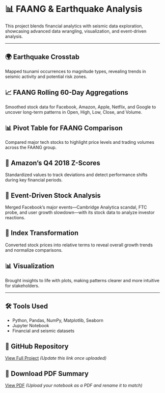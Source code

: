 # 📊 FAANG & Earthquake Analysis

This project blends financial analytics with seismic data exploration, showcasing advanced data wrangling, visualization, and event-driven analysis.

---

## 🌍 Earthquake Crosstab  
Mapped tsunami occurrences to magnitude types, revealing trends in seismic activity and potential risk zones.

## 📈 FAANG Rolling 60-Day Aggregations  
Smoothed stock data for Facebook, Amazon, Apple, Netflix, and Google to uncover long-term patterns in Open, High, Low, Close, and Volume.

## 📊 Pivot Table for FAANG Comparison  
Compared major tech stocks to highlight price levels and trading volumes across the FAANG group.

## 🧮 Amazon’s Q4 2018 Z-Scores  
Standardized values to track deviations and detect performance shifts during key financial periods.

## 📅 Event-Driven Stock Analysis  
Merged Facebook’s major events—Cambridge Analytica scandal, FTC probe, and user growth slowdown—with its stock data to analyze investor reactions.

## 🔄 Index Transformation  
Converted stock prices into relative terms to reveal overall growth trends and normalize comparisons.

## 📊 Visualization  
Brought insights to life with plots, making patterns clearer and more intuitive for stakeholders.

---

## 🛠️ Tools Used  
- Python, Pandas, NumPy, Matplotlib, Seaborn  
- Jupyter Notebook  
- Financial and seismic datasets

## 🔗 GitHub Repository  
[View Full Project](https://github.com/lhansen77/FAANG-Earthquake-Analysis) *(Update this link once uploaded)*

## 📄 Download PDF Summary  
[View PDF](LisaHansen_FAANG_Earthquake.pdf) *(Upload your notebook as a PDF and rename it to match)*
